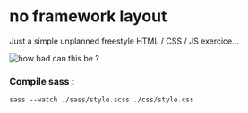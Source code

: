 # no framework layout

Just a simple unplanned freestyle HTML / CSS / JS exercice...

![how bad can this be ?](https://media.giphy.com/media/fscjUOua9zDwaAQT1E/giphy.gif)

### Compile sass :

`sass --watch ./sass/style.scss ./css/style.css`
